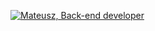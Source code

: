 [![Mateusz, Back-end developer](https://assets.selleo.com/banners/mmatejko.svg)](https://selleo.com/)
